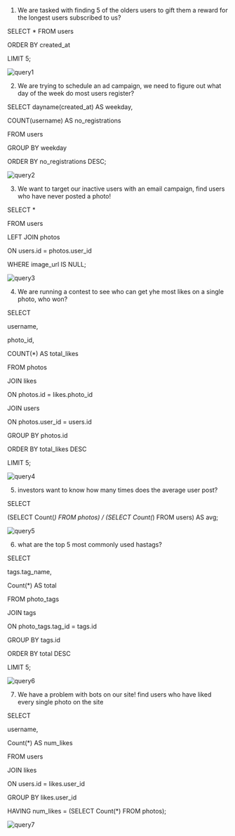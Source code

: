 1. We are tasked with finding 5 of the olders users to gift them a reward for the longest users subscribed to us?


SELECT * FROM users

ORDER BY created_at 

LIMIT 5;


![query1](https://github.com/moholomokhobo/mysql/assets/113181986/25728203-d30c-4d5f-9657-89e4f41bc2f1)


2. We are trying to schedule an ad campaign, we need to figure out what day of the week do most users register?


SELECT 
dayname(created_at) AS weekday,

COUNT(username) AS no_registrations

FROM users

GROUP BY weekday

ORDER BY no_registrations DESC;


![query2](https://github.com/moholomokhobo/mysql/assets/113181986/f18a2b61-43f7-47f0-8d29-2b21fbe2bbe5)



3. We want to target our inactive users with an email campaign, find users who have never posted a photo!


SELECT *

FROM users

LEFT JOIN photos

ON users.id = photos.user_id

WHERE image_url IS NULL;


![query3](https://github.com/moholomokhobo/mysql/assets/113181986/86985211-3f70-4c31-87a8-8f23f9ff412c)


4. We are running a contest to see who can get yhe most likes on a single photo, who won?


SELECT 

username, 

photo_id, 

COUNT(*) AS total_likes

FROM photos

JOIN likes

ON photos.id = likes.photo_id

JOIN users

ON photos.user_id = users.id

GROUP BY photos.id

ORDER BY total_likes DESC

LIMIT 5;


![query4](https://github.com/moholomokhobo/mysql/assets/113181986/cb3e6d7d-13a0-4492-9687-7a28d5d381a9)


5. investors want to know how many times does the average user post?


SELECT 


(SELECT Count(*)  FROM   photos) / (SELECT Count(*) FROM   users)  AS avg; 
 

![query5](https://github.com/moholomokhobo/mysql/assets/113181986/bf300e24-c1da-480d-967f-f0a83819d2a4)


6. what are the top 5 most commonly used hastags?                         
 
 
SELECT 

tags.tag_name, 
       
Count(*) AS total 

FROM  photo_tags 
      
JOIN tags 

ON photo_tags.tag_id = tags.id 

GROUP  BY tags.id 

ORDER  BY total DESC 

LIMIT  5;                          


![query6](https://github.com/moholomokhobo/mysql/assets/113181986/ecbf5033-521d-4b19-9c66-3a90099e25f7)


7. We have a problem with bots on our site! find users who have liked every single photo on the site
	
    
SELECT 

username, 

Count(*) AS num_likes 

FROM   users 
       
JOIN likes 

ON users.id = likes.user_id 

GROUP  BY likes.user_id 

HAVING num_likes = (SELECT Count(*) FROM  photos); 
                    
                    
![query7](https://github.com/moholomokhobo/mysql/assets/113181986/39019ad3-1b56-4226-9214-4ad4d5490c92)

